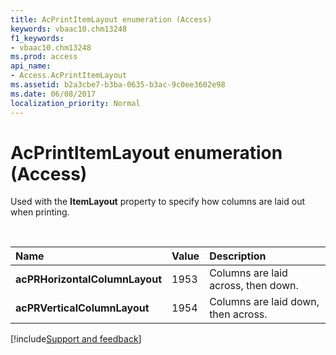 ```yaml
---
title: AcPrintItemLayout enumeration (Access)
keywords: vbaac10.chm13248
f1_keywords:
- vbaac10.chm13248
ms.prod: access
api_name:
- Access.AcPrintItemLayout
ms.assetid: b2a3cbe7-b3ba-0635-b3ac-9c0ee3602e98
ms.date: 06/08/2017
localization_priority: Normal
---
```



# AcPrintItemLayout enumeration (Access)

Used with the **ItemLayout** property to specify how columns are laid out when printing.

<br/>

|Name|Value|Description|
|:-----|:-----|:-----|
|**acPRHorizontalColumnLayout**|1953|Columns are laid across, then down.|
|**acPRVerticalColumnLayout**|1954|Columns are laid down, then across.|

[!include[Support and feedback](~/includes/feedback-boilerplate.md)]